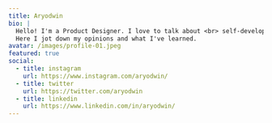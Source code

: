 ```yaml
---
title: Aryodwin
bio: |
  Hello! I'm a Product Designer. I love to talk about <br> self-development.
  Here I jot down my opinions and what I've learned.
avatar: /images/profile-01.jpeg
featured: true
social:
  - title: instagram
    url: https://www.instagram.com/aryodwin/
  - title: twitter
    url: https://twitter.com/aryodwin
  - title: linkedin
    url: https://www.linkedin.com/in/aryodwin/
---
```

